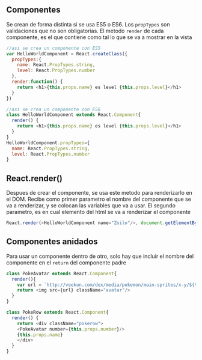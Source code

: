 ## Componentes
Se crean de forma distinta si se usa ES5 o ES6. Los `propTypes` son validaciones que no son obligatorias. El metodo `render` de cada componente, es el que contiene como tal lo que se va a mostrar en la vista
```js
//asi se crea un componente con ES5
var HelloWorldComponent = React.createClass({
  propTypes:{
    name: React.PropTypes.string,
    level: React.PropTypes.number
  },
  render:function() {
    return <h1>{this.props.name} es level {this.props.level}</h1>
  }
})
```

```js
//asi se crea un componente con ES6
class HelloWorldComponent extends React.Component{
  render() {
    return <h1>{this.props.name} es level {this.props.level}</h1>
  }
}
HelloWorldComponent.propTypes={
  name: React.PropTypes.string,
  level: React.PropTypes.number
}
```
## React.render()

Despues de crear el componente, se usa este metodo para renderizarlo en el DOM. Recibe como primer parametro el nombre del componente que se va a renderizar, y se colocan
las variables que va a usar. El segundo parametro, es en cual elemento del html se va a renderizar el
componente
```js
React.render(<HelloWorldComponent name="Zoilo"/>, document.getElementById('container'))
```

## Componentes anidados
Para usar un componente dentro de otro, solo hay que incluir el nombre del componente en el `return` del componente padre
```js
class PokeAvatar extends React.Component{
  render(){
    var url = `http://veekun.com/dex/media/pokemon/main-sprites/x-y/${this.props.number}.png`
    return <img src={url} className="avatar"/>
  }
}

class PokeRow extends React.Component{
  render() {
    return <div className="pokerow">
    <PokeAvatar number={this.props.number}/>
    {this.props.name}
    </div>
  }
}
```
